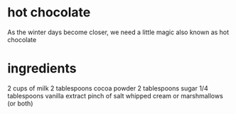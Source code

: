 # hot chocolate
As the winter days become closer, we need a little magic also known as hot chocolate

# ingredients
2 cups of milk
2 tablespoons cocoa powder
2 tablespoons sugar
1/4 tablespoons vanilla extract
pinch of salt
whipped cream or marshmallows (or both)
